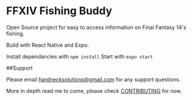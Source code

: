 # FFXIV Fishing Buddy

Open Source project for easy to access information on Final Fantasy 14's fishing.

Build with React Native and Expo.

Install dependancies with `npm install`
Start with `expo start`

##Support

Please email hardnecksolutions@gmail.com for any support questions.

More in depth read me to come, please check [CONTRIBUTING](CONTRIBUTING.md) for now.
